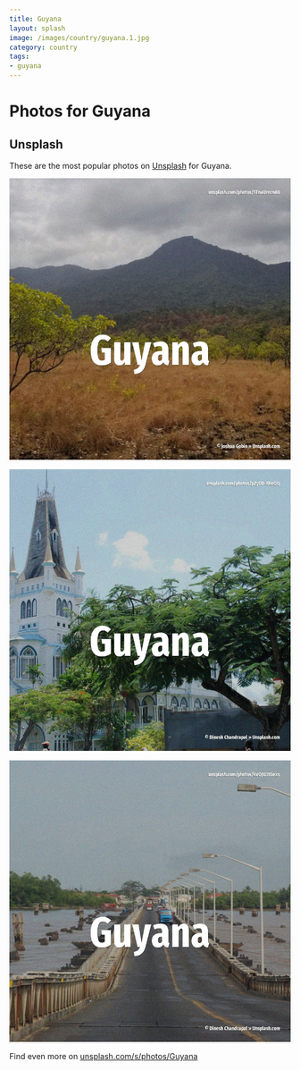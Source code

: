 ```yaml
---
title: Guyana
layout: splash
image: /images/country/guyana.1.jpg
category: country
tags:
- guyana
---
```

# Photos for Guyana

## Unsplash

These are the most popular photos on [Unsplash](https://unsplash.com) for Guyana.

![Guyana](/images/country/guyana.1.jpg)

![Guyana](/images/country/guyana.2.jpg)

![Guyana](/images/country/guyana.3.jpg)

Find even more on [unsplash.com/s/photos/Guyana](https://unsplash.com/s/photos/Guyana)